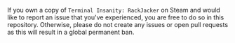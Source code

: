 If you own a copy of `Terminal Insanity: RackJacker` on Steam and would like to report an issue that you've experienced, you are free to do so in this repository. Otherwise, please do not create any issues or open pull requests as this will result in a global permanent ban.
